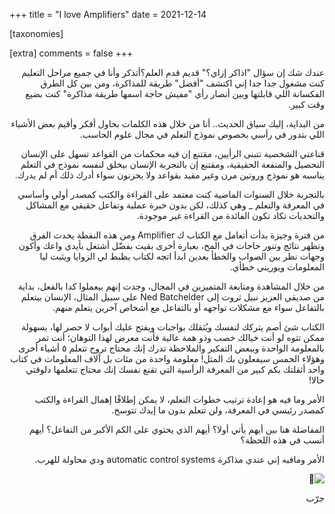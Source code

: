 +++
title = "I love Amplifiers"
date = 2021-12-14

[taxonomies]

[extra]
comments = false
+++


<div dir="rtl">

عندك شك إن سؤال "اذاكر إزاي؟" قديم قدم العلم؟أتذكر وأنا في جميع مراحل التعليم كنت مشغول جدا جدا إني اكتشف "أفضل" طريقة للمذاكرة، ومن بين كل الطرق الفكسانة اللي قابلتها وبين أنصار رأي "مفيش حاجة اسمها طريقة مذاكرة" كنت بضيع وقت كبير.

من البداية، إليك سياق الحديث.. أنا من خلال هذه الكلمات بحاول أفكر وأقيم بعض الأشياء اللي بتدور في رأسي بخصوص نموذج التعلم في مجال علوم الحاسب.

قناعتي الشخصية تتبنى الرأيين، مقتنع إن فيه محكمات من القواعد تسهل على الإنسان التحصيل والمنفعة الحقيقية، ومقتنع إن بالتجربة الإنسان بيخلق لنفسه نموذج في التعلم يناسبه هو نموذج وروتين مرن وغير مقيد بقواعد ولا يحزنون سواء أدرك ذلك أم لم يدرك.

بالتجربة خلال السنوات الماضية كنت معتمد على القراءة والكتب كمصدر أولي وأساسي في المعرفة والتعلم _ وهي كذلك، لكن بدون خبرة عملية وتفاعل حقيقي مع المشاكل والتحديات تكاد تكون الفائدة من القراءة غير موجودة.

من فترة وجيزة بدأت أتعامل مع الكتاب ك Amplifier ومن هذه النقطة يحدث الفرق وتظهر نتائج وتنور حاجات في المخ، بعبارة أخرى بقيت بفضّل أشتغل بأيدي واعك وأكون وجهات نظر بين الصواب والخطأ بعدين ابدأ اتجه لكتاب يظبط لي الزوايا ويثبت ليا المعلومات ويوريني خطأي.

من خلال المشاهدة ومتابعة المتميزين في المجال، وجدت إنهم بيعملوا كدا بالفعل، بداية من صديقي العزيز نبيل ثروت إلى Ned Batchelder على سبيل المثال، الإنسان بيتعلم بالتفاعل سواء مع مشكلات تواجهه أو بالتفاعل مع أشخاص آخرين يتعلم منهم.

الكتاب شئ أصم يتركك لنفسك ويُثقلك بواجبات ويفتح عليك أبواب لا حصر لها، بسهولة ممكن تتوه لو أنت خيالك خصب وذو همة عالية فأنت معرض لهذا التوهان؛ أنت تمر بالمعلومة الواحدة وببعض التفكير والملاحظة تدرك إنك محتاج تروح تتعلم ٥ أشياء أخرى وهؤلاء الخمس سيفعلون بك المثل! معلومة واحدة من مئات بل آلاف المعلومات في كتاب واحد أثقلتك بكم كبير من المعرفة الرأسية التي تقنع نفسك إنك محتاج تتعلمها دلوقتي حالا!

الأمر وما فيه هو إعادة ترتيب خطوات التعلم، لا يمكن إطلاقًا إهمال القراءة والكتب كمصدر رئيسي في المعرفة، ولن تتعلم بدون ما إيدك تتوسخ.

المفاضلة هنا بين أيهم يأتي أولا؟ أيهم الذي يحتوي على الكم الأكبر من التفاعل؟ أيهم أنسب في هذه اللحظة؟

الأمر ومافيه إني عندي مذاكرة automatic control systems ودي محاولة للهرب.

![🤩](control_sys.jpeg)

جرّب

</div>

